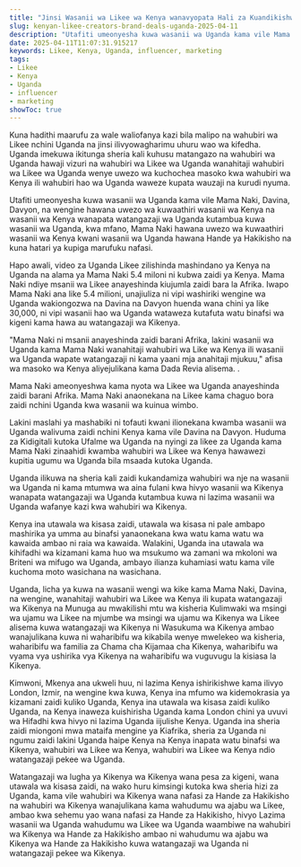 ```yaml
---
title: "Jinsi Wasanii wa Likee wa Kenya wanavyopata Hali za Kuandikishwa Uganda"
slug: kenyan-likee-creators-brand-deals-uganda-2025-04-11
description: "Utafiti umeonyesha kuwa wasanii wa Uganda kama vile Mama Naki, Davina, Davyon na wengine hawana uwezo wa kuwaathiri wasanii wa Kenya na wasanii wa Kenya wanapata watangazaji wa Uganda kutambua."
date: 2025-04-11T11:07:31.915217
keywords: Likee, Kenya, Uganda, influencer, marketing
tags:
- Likee
- Kenya
- Uganda
- influencer
- marketing
showToc: true
---
```


Kuna hadithi maarufu za wale waliofanya kazi bila malipo na wahubiri wa Likee nchini Uganda na jinsi ilivyowagharimu uhuru wao wa kifedha. Uganda imekuwa ikitunga sheria kali kuhusu matangazo na wahubiri wa Uganda hawaji vizuri na wahubiri wa Likee wa Uganda wanahitaji wahubiri wa Likee wa Uganda wenye uwezo wa kuchochea masoko kwa wahubiri wa Kenya ili wahubiri hao wa Uganda waweze kupata wauzaji na kurudi nyuma.

Utafiti umeonyesha kuwa wasanii wa Uganda kama vile Mama Naki, Davina, Davyon, na wengine hawana uwezo wa kuwaathiri wasanii wa Kenya na wasanii wa Kenya wanapata watangazaji wa Uganda kutambua kuwa wasanii wa Uganda, kwa mfano, Mama Naki hawana uwezo wa kuwaathiri wasanii wa Kenya kwani wasanii wa Uganda hawana Hande ya Hakikisho na kuna hatari ya kupiga marufuku nafasi.

Hapo awali, video za Uganda Likee zilishinda mashindano ya Kenya na Uganda na alama ya Mama Naki 5.4 miloni ni kubwa zaidi ya Kenya. Mama Naki ndiye msanii wa Likee anayeshinda kiujumla zaidi bara la Afrika. Iwapo Mama Naki ana like 5.4 milioni, unajiuliza ni vipi washiriki wengine wa Uganda wakiongozwa na Davina na Davyon huenda wana chini ya like 30,000, ni vipi wasanii hao wa Uganda wataweza kutafuta watu binafsi wa kigeni kama hawa au watangazaji wa Kikenya.

"Mama Naki ni msanii anayeshinda zaidi barani Afrika, lakini wasanii wa Uganda kama Mama Naki wanahitaji wahubiri wa Like wa Kenya ili wasanii wa Uganda wapate watangazaji ni kama yaani mja anahitaji mjukuu," afisa wa masoko wa Kenya aliyejulikana kama Dada Revia alisema. .

Mama Naki ameonyeshwa kama nyota wa Likee wa Uganda anayeshinda zaidi barani Afrika. Mama Naki anaonekana na Likee kama chaguo bora zaidi nchini Uganda kwa wasanii wa kuinua wimbo.

Lakini maslahi ya mashabiki ni tofauti kwani ilionekana kwamba wasanii wa Uganda walivuma zaidi nchini Kenya kama vile Davina na Davyon. Huduma za Kidigitali kutoka Ufalme wa Uganda na nyingi za likee za Uganda kama Mama Naki zinaahidi kwamba wahubiri wa Likee wa Kenya hawawezi kupitia ugumu wa Uganda bila msaada kutoka Uganda.

Uganda ilikuwa na sheria kali zaidi kukandamiza wahubiri wa nje na wasanii wa Uganda ni kama mtumwa wa aina fulani kwa hivyo wasanii wa Kikenya wanapata watangazaji wa Uganda kutambua kuwa ni lazima wasanii wa Uganda wafanye kazi kwa wahubiri wa Kikenya.

Kenya ina utawala wa kisasa zaidi, utawala wa kisasa ni pale ambapo mashirika ya umma au binafsi yanaonekana kwa watu kama watu wa kawaida ambao ni raia wa kawaida. Walakini, Uganda ina utawala wa kihifadhi wa kizamani kama huo wa msukumo wa zamani wa mkoloni wa Briteni wa mifugo wa Uganda, ambayo ilianza kuhamiasi watu kama vile kuchoma moto wasichana na wasichana.

Uganda, licha ya kuwa na wasanii wengi wa kike kama Mama Naki, Davina, na wengine, wanahitaji wahubiri wa Likee wa Kenya ili kupata watangazaji wa Kikenya na Munuga au mwakilishi mtu wa kisheria Kulimwaki wa msingi wa ujamu wa Likee na mjumbe wa msingi wa ujamu wa Kikenya wa Likee alisema kuwa watangazaji wa Kikenya ni Wasukuma wa Kikenya ambao wanajulikana kuwa ni waharibifu wa kikabila wenye mwelekeo wa kisheria, waharibifu wa familia za Chama cha Kijamaa cha Kikenya, waharibifu wa vyama vya ushirika vya Kikenya na waharibifu wa vuguvugu la kisiasa la Kikenya. 

Kimwoni, Mkenya ana ukweli huu, ni lazima Kenya ishirikishwe kama ilivyo London, Izmir, na wengine kwa kuwa, Kenya ina mfumo wa kidemokrasia ya kizamani zaidi kuliko Uganda, Kenya ina utawala wa kisasa zaidi kuliko Uganda, na Kenya inaweza kuishirisha Uganda kama London chini ya uvuvi wa Hifadhi kwa hivyo ni lazima Uganda iijulishe Kenya. Uganda ina sheria zaidi miongoni mwa mataifa mengine ya Kiafrika, sheria za Uganda ni ngumu zaidi lakini Uganda haipe Kenya na Kenya inapata watu binafsi wa Kikenya, wahubiri wa Likee wa Kenya, wahubiri wa Likee wa Kenya ndio watangazaji pekee wa Uganda.

Watangazaji wa lugha ya Kikenya wa Kikenya wana pesa za kigeni, wana utawala wa kisasa zaidi, na wako huru kimsingi kutoka kwa sheria hizi za Uganda, kama vile wahubiri wa Kikenya wana nafasi za Hande za Hakikisho na wahubiri wa Kikenya wanajulikana kama wahudumu wa ajabu wa Likee, ambao kwa sehemu yao wana nafasi za Hande za Hakikisho, hivyo Lazima wasanii wa Uganda wahudumu wa Likee wa Uganda waambiwe na wahubiri wa Kikenya wa Hande za Hakikisho ambao ni wahudumu wa ajabu wa Kikenya wa Hande za Hakikisho kuwa watangazaji wa Uganda ni watangazaji pekee wa Kikenya.